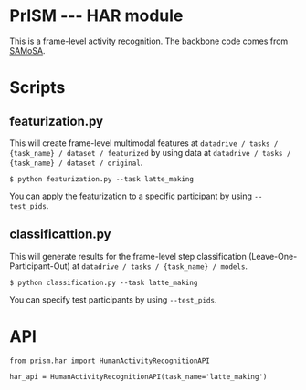 # PrISM --- HAR module

This is a frame-level activity recognition. 
The backbone code comes from [SAMoSA](https://github.com/cmusmashlab/SAMoSA/tree/main).

# Scripts

## featurization.py

This will create frame-level multimodal features at `datadrive / tasks / {task_name} / dataset / featurized` by using data at `datadrive / tasks / {task_name} / dataset / original`. 

```
$ python featurization.py --task latte_making
```

You can apply the featurization to a specific participant by using `--test_pids`.

## classificattion.py

This will generate results for the frame-level step classification (Leave-One-Participant-Out) at `datadrive / tasks / {task_name} / models`.

```
$ python classification.py --task latte_making
```

You can specify test participants by using `--test_pids`.

# API

```
from prism.har import HumanActivityRecognitionAPI

har_api = HumanActivityRecognitionAPI(task_name='latte_making')
```
